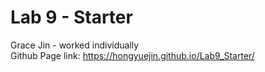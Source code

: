 # Lab 9 - Starter
Grace Jin - worked individually </br>
Github Page link: https://hongyuejin.github.io/Lab9_Starter/